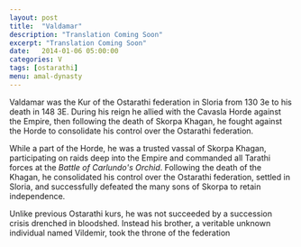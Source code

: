 ```yaml
---
layout: post
title:  "Valdamar"
description: "Translation Coming Soon"
excerpt: "Translation Coming Soon"
date:   2014-01-06 05:00:00
categories: V
tags: [ostarathi]
menu: amal-dynasty
---
```


Valdamar was the Kur of the Ostarathi federation in Sloria from 130 3e to his death in 148 3E. During his reign he allied with the Cavasla Horde against the Empire, then following the death of Skorpa Khagan, he fought against the Horde to consolidate his control over the Ostarathi federation.

While a part of the Horde, he was a trusted vassal of Skorpa Khagan, participating on raids deep into the Empire and commanded all Tarathi forces at the *Battle of Carlundo's Orchid*. Following the death of the Khagan, he consolidated his control over the Ostarathi federation, settled in Sloria, and successfully defeated the many sons of Skorpa to retain independence.

Unlike previous Ostarathi kurs, he was not succeeded by a succession crisis drenched in bloodshed. Instead his brother, a veritable unknown individual named Vildemir, took the throne of the federation